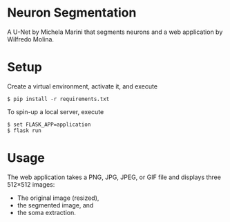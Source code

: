 
# Neuron Segmentation

A U-Net by Michela Marini that segments neurons and a web application by Wilfredo Molina.

# Setup

Create a virtual environment, activate it, and execute
```
$ pip install -r requirements.txt
```
To spin-up a local server, execute
```
$ set FLASK_APP=application
$ flask run
```

# Usage

The web application takes a PNG, JPG, JPEG, or GIF file and displays three 512×512 images:

 - The original image (resized),
 - the segmented image, and
 - the soma extraction.